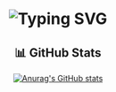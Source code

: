 <h1 align="center">
  <img src="https://readme-typing-svg.herokuapp.com?font=Poppins&weight=600&size=40&duration=4000&pause=500&color=7BF700&width=600&height=70&lines=HALO+SEMUA+NYA%F0%9F%A5%B0;WEALCOME+TO+MY+PROFILE+%F0%9F%98%81" alt="Typing SVG" /></h1>


<div align="center">
  <h2>📊 GitHub Stats</h2>

  [![Anurag's GitHub stats](https://github-readme-stats.vercel.app/api?username=vannemcee)](https://github.com/anuraghazra/github-readme-stats)
